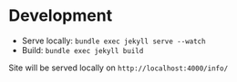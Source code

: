 # Development

* Serve locally: `bundle exec jekyll serve --watch`
* Build: `bundle exec jekyll build`

Site will be served locally on `http://localhost:4000/info/`
